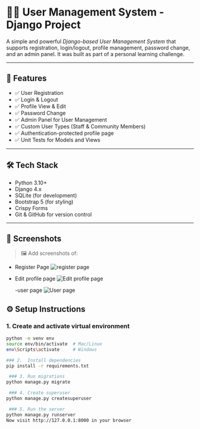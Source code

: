 # 🧑‍💼 User Management System - Django Project

A simple and powerful *Django-based User Management System* that supports registration, login/logout, profile management, password change, and an admin panel. It was built as part of a personal learning challenge.

---

## 🚀 Features

- ✅ User Registration
- ✅ Login & Logout
- ✅ Profile View & Edit
- ✅ Password Change
- ✅ Admin Panel for User Management
- ✅ Custom User Types (Staff & Community Members)
- ✅ Authentication-protected profile page
- ✅ Unit Tests for Models and Views

---

## 🛠 Tech Stack

- Python 3.10+
- Django 4.x
- SQLite (for development)
- Bootstrap 5 (for styling)
- Crispy Forms
- Git & GitHub for version control

---

## 📸 Screenshots

> 🖼 Add screenshots of:
- Register Page
![register page](https://github.com/user-attachments/assets/379c298d-1ba8-4b1e-99b8-aa3d7bc67414)

- Edit profile page
  ![Edit profile page](https://github.com/user-attachments/assets/43fbfd3e-b1d1-40c9-b841-8168fd169ffb)

  -user page
  ![User page](https://github.com/user-attachments/assets/2d5d66c4-4ebe-406d-af1f-477cae7e4b91)




## ⚙ Setup Instructions

### 1. Create and activate virtual environment
```bash
python -m venv env
source env/bin/activate  # Mac/Linux
env\Scripts\activate     # Windows

### 2.  Install dependencies
pip install -r requirements.txt

 ### 3. Run migrations
python manage.py migrate

 ### 4. Create superuser
python manage.py createsuperuser

 ### 5. Run the server
python manage.py runserver
Now visit http://127.0.0.1:8000 in your browser
